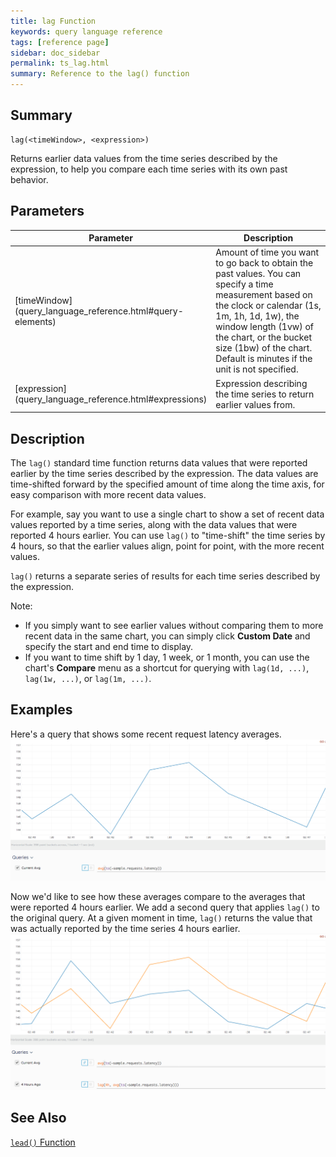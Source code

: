 ```yaml
---
title: lag Function
keywords: query language reference
tags: [reference page]
sidebar: doc_sidebar
permalink: ts_lag.html
summary: Reference to the lag() function
---
```

## Summary
```
lag(<timeWindow>, <expression>)
```
Returns earlier data values from the time series described by the expression, to help you compare each time series with its own past behavior.

## Parameters
<table>
<tbody>
<thead>
<tr><th width="20%">Parameter</th><th width="80%">Description</th></tr>
</thead>
<tr><td markdown="span"> [timeWindow](query_language_reference.html#query-elements)</td>
<td>Amount of time you want to go back to obtain the past values. You can specify a time measurement based on the clock or calendar (1s, 1m, 1h, 1d, 1w), the window length (1vw) of the chart, or the bucket size (1bw) of the chart. Default is minutes if the unit is not specified.
</td></tr>
<tr>
<td markdown="span"> [expression](query_language_reference.html#expressions)</td>
<td>Expression describing the time series to return earlier values from. </td></tr>
</tbody>
</table>


## Description

The `lag()` standard time function returns data values that were reported earlier by the time series described by the expression. The data values are time-shifted forward by the specified amount of time along the time axis, for easy comparison with more recent data values.

For example, say you want to use a single chart to show a set of recent data values reported by a time series, along with the data values that were reported 4 hours earlier. You can use `lag()` to "time-shift" the time series by 4 hours, so that the earlier values align, point for point, with the more recent values.

`lag()` returns a separate series of results for each time series described by the expression.

Note:
* If you simply want to see earlier values without comparing them to more recent data in the same chart, you can simply click <strong>Custom Date</strong> and specify the start and end time to display.
* If you want to time shift by 1 day, 1 week, or 1 month, you can use the chart's <strong>Compare</strong> menu as a shortcut for querying with `lag(1d, ...)`, `lag(1w, ...)`, or `lag(1m, ...)`.

## Examples

Here's a query that shows some recent request latency averages.
![lag before](images/ts_lag_before.png)

Now we'd like to see how these averages compare to the averages that were reported 4 hours earlier. We add a second query that applies `lag()` to the original query. At a given moment in time, `lag()` returns the value that was actually reported by the time series 4 hours earlier.
![lag after](images/ts_lag_after.png)

## See Also
[`lead()` Function](ts_lead.html)
